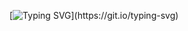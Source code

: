 [![Typing SVG](https://readme-typing-svg.demolab.com?font=+Roboto&pause=1000&color=E0E0E0&width=500&height=40&lines=I+am+Ranvir.;I+am+a+student+at+Dartmouth.;I+write+software.;I+love+running.;I+produce+videos.;Feel+free+to+reach+out!!)](https://git.io/typing-svg)
